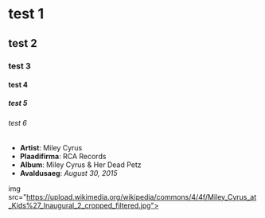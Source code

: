 # test 1 

## test 2 

### test 3 

#### test 4 

##### test 5

###### test 6

* **Artist**: Miley Cyrus
* **Plaadifirma**: RCA Records
* **Album**: Miley Cyrus & Her Dead Petz
* **Avaldusaeg**: *August 30, 2015*

img src="https://upload.wikimedia.org/wikipedia/commons/4/4f/Miley_Cyrus_at_Kids%27_Inaugural_2_cropped_filtered.jpg"></img>
